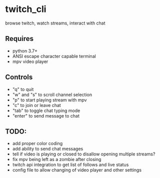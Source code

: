 # twitch_cli
browse twitch, watch streams, interact with chat

## Requires
  - python 3.7+
  - ANSI escape character capable terminal
  - mpv video player


## Controls
  - "q" to quit
  - "w" and "s" to scroll channel selection
  - "p" to start playing stream with mpv
  - "c" to join or leave chat
  - "tab" to toggle chat typing mode
  - "enter" to send message to chat
 
## TODO:
  - add proper color coding
  - add ability to send chat messages
  - tell if video is playing or closed to disallow opening multiple streams?
  - fix mpv being left as a zombie after closing
  - twitch api integration to get list of follows and live status
  - config file to allow changing of video player and other settings
